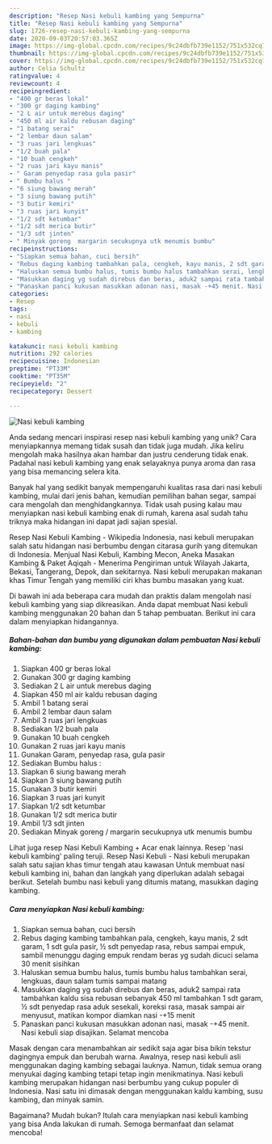 ```yaml
---
description: "Resep Nasi kebuli kambing yang Sempurna"
title: "Resep Nasi kebuli kambing yang Sempurna"
slug: 1726-resep-nasi-kebuli-kambing-yang-sempurna
date: 2020-09-03T20:57:03.365Z
image: https://img-global.cpcdn.com/recipes/9c24dbfb739e1152/751x532cq70/nasi-kebuli-kambing-foto-resep-utama.jpg
thumbnail: https://img-global.cpcdn.com/recipes/9c24dbfb739e1152/751x532cq70/nasi-kebuli-kambing-foto-resep-utama.jpg
cover: https://img-global.cpcdn.com/recipes/9c24dbfb739e1152/751x532cq70/nasi-kebuli-kambing-foto-resep-utama.jpg
author: Celia Schultz
ratingvalue: 4
reviewcount: 4
recipeingredient:
- "400 gr beras lokal"
- "300 gr daging kambing"
- "2 L air untuk merebus daging"
- "450 ml air kaldu rebusan daging"
- "1 batang serai"
- "2 lembar daun salam"
- "3 ruas jari lengkuas"
- "1/2 buah pala"
- "10 buah cengkeh"
- "2 ruas jari kayu manis"
- " Garam penyedap rasa gula pasir"
- " Bumbu halus "
- "6 siung bawang merah"
- "3 siung bawang putih"
- "3 butir kemiri"
- "3 ruas jari kunyit"
- "1/2 sdt ketumbar"
- "1/2 sdt merica butir"
- "1/3 sdt jinten"
- " Minyak goreng  margarin secukupnya utk menumis bumbu"
recipeinstructions:
- "Siapkan semua bahan, cuci bersih"
- "Rebus daging kambing tambahkan pala, cengkeh, kayu manis, 2 sdt garam, 1 sdt gula pasir, ½ sdt penyedap rasa, rebus sampai empuk, sambil menunggu daging empuk rendam beras yg sudah dicuci selama 30 menit sisihkan"
- "Haluskan semua bumbu halus, tumis bumbu halus tambahkan serai, lengkuas, daun salam tumis sampai matang"
- "Masukkan daging yg sudah direbus dan beras, aduk2 sampai rata tambahkan kaldu sisa rebusan sebanyak 450 ml tambahkan 1 sdt garam, ½ sdt penyedap rasa aduk sesekali, koreksi rasa, masak sampai air menyusut, matikan kompor diamkan nasi -+15 menit"
- "Panaskan panci kukusan masukkan adonan nasi, masak -+45 menit. Nasi kebuli siap disajikan. Selamat mencoba"
categories:
- Resep
tags:
- nasi
- kebuli
- kambing

katakunci: nasi kebuli kambing 
nutrition: 292 calories
recipecuisine: Indonesian
preptime: "PT33M"
cooktime: "PT35M"
recipeyield: "2"
recipecategory: Dessert

---
```



![Nasi kebuli kambing](https://img-global.cpcdn.com/recipes/9c24dbfb739e1152/751x532cq70/nasi-kebuli-kambing-foto-resep-utama.jpg)

Anda sedang mencari inspirasi resep nasi kebuli kambing yang unik? Cara menyiapkannya memang tidak susah dan tidak juga mudah. Jika keliru mengolah maka hasilnya akan hambar dan justru cenderung tidak enak. Padahal nasi kebuli kambing yang enak selayaknya punya aroma dan rasa yang bisa memancing selera kita.

Banyak hal yang sedikit banyak mempengaruhi kualitas rasa dari nasi kebuli kambing, mulai dari jenis bahan, kemudian pemilihan bahan segar, sampai cara mengolah dan menghidangkannya. Tidak usah pusing kalau mau menyiapkan nasi kebuli kambing enak di rumah, karena asal sudah tahu triknya maka hidangan ini dapat jadi sajian spesial.

Resep Nasi Kebuli Kambing - Wikipedia Indonesia, nasi kebuli merupakan salah satu hidangan nasi berbumbu dengan citarasa gurih yang ditemukan di Indonesia. Menjual Nasi Kebuli, Kambing Mecon, Aneka Masakan Kambing &amp; Paket Aqiqah - Menerima Pengiriman untuk Wilayah Jakarta, Bekasi, Tangerang, Depok, dan sekitarnya. Nasi kebuli merupakan makanan khas Timur Tengah yang memiliki ciri khas bumbu masakan yang kuat.


Di bawah ini ada beberapa cara mudah dan praktis dalam mengolah nasi kebuli kambing yang siap dikreasikan. Anda dapat membuat Nasi kebuli kambing menggunakan 20 bahan dan 5 tahap pembuatan. Berikut ini cara dalam menyiapkan hidangannya.

<!--inarticleads1-->

##### Bahan-bahan dan bumbu yang digunakan dalam pembuatan Nasi kebuli kambing:

1. Siapkan 400 gr beras lokal
1. Gunakan 300 gr daging kambing
1. Sediakan 2 L air untuk merebus daging
1. Siapkan 450 ml air kaldu rebusan daging
1. Ambil 1 batang serai
1. Ambil 2 lembar daun salam
1. Ambil 3 ruas jari lengkuas
1. Sediakan 1/2 buah pala
1. Gunakan 10 buah cengkeh
1. Gunakan 2 ruas jari kayu manis
1. Gunakan  Garam, penyedap rasa, gula pasir
1. Sediakan  Bumbu halus :
1. Siapkan 6 siung bawang merah
1. Siapkan 3 siung bawang putih
1. Gunakan 3 butir kemiri
1. Siapkan 3 ruas jari kunyit
1. Siapkan 1/2 sdt ketumbar
1. Gunakan 1/2 sdt merica butir
1. Ambil 1/3 sdt jinten
1. Sediakan  Minyak goreng / margarin secukupnya utk menumis bumbu


Lihat juga resep Nasi Kebuli Kambing + Acar enak lainnya. Resep &#39;nasi kebuli kambing&#39; paling teruji. Resep Nasi Kebuli - Nasi kebuli merupakan salah satu sajian khas timur tengah atau kawasan Untuk membuat nasi kebuli kambing ini, bahan dan langkah yang diperlukan adalah sebagai berikut. Setelah bumbu nasi kebuli yang ditumis matang, masukkan daging kambing. 

<!--inarticleads2-->

##### Cara menyiapkan Nasi kebuli kambing:

1. Siapkan semua bahan, cuci bersih
1. Rebus daging kambing tambahkan pala, cengkeh, kayu manis, 2 sdt garam, 1 sdt gula pasir, ½ sdt penyedap rasa, rebus sampai empuk, sambil menunggu daging empuk rendam beras yg sudah dicuci selama 30 menit sisihkan
1. Haluskan semua bumbu halus, tumis bumbu halus tambahkan serai, lengkuas, daun salam tumis sampai matang
1. Masukkan daging yg sudah direbus dan beras, aduk2 sampai rata tambahkan kaldu sisa rebusan sebanyak 450 ml tambahkan 1 sdt garam, ½ sdt penyedap rasa aduk sesekali, koreksi rasa, masak sampai air menyusut, matikan kompor diamkan nasi -+15 menit
1. Panaskan panci kukusan masukkan adonan nasi, masak -+45 menit. Nasi kebuli siap disajikan. Selamat mencoba


Masak dengan cara menambahkan air sedikit saja agar bisa bikin tekstur dagingnya empuk dan berubah warna. Awalnya, resep nasi kebuli asli menggunakan daging kambing sebagai lauknya. Namun, tidak semua orang menyukai daging kambing tetapi tetap ingin menikmatinya. Nasi kebuli kambing merupakan hidangan nasi berbumbu yang cukup populer di Indonesia. Nasi satu ini dimasak dengan menggunakan kaldu kambing, susu kambing, dan minyak samin. 

Bagaimana? Mudah bukan? Itulah cara menyiapkan nasi kebuli kambing yang bisa Anda lakukan di rumah. Semoga bermanfaat dan selamat mencoba!
